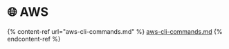 # 🌐 AWS

{% content-ref url="aws-cli-commands.md" %}
[aws-cli-commands.md](aws-cli-commands.md)
{% endcontent-ref %}

